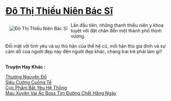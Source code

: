 <a href="https://truyentiki.com/do-thi-thieu-nien-bac-si.33527/" title="Đô Thị Thiếu Niên Bác Sĩ"><h1>Đô Thị Thiếu Niên Bác Sĩ</h1></a><div style="display:table"><img align="right" style="float: left; padding: 10px;" src="https://truyentiki.com/a/img/str/src/33527.jpg" alt="Đô Thị Thiếu Niên Bác Sĩ">Lần đầu tiên, những thanh thiếu niên y khoa tuyệt vời đặt chân đến một thành phố thịnh vượng. <p></p> Đối mặt với tình yêu và sự thù hận của thế hệ cũ, mối hận thù gia đình và sự cám dỗ của người đẹp này đến người đẹp khác, chàng trai trẻ phải làm gì?</div><p><br><b>Truyện Hay Khác :</b></p><a href="https://truyentiki.com/thuong-nguyen-do.33526/" alt="Thương Nguyên Đồ">Thương Nguyên Đồ</a><br/><a href="https://truyentiki.wordpress.com/2020/06/08/sieu-cuong-cuong-te/" alt="Siêu Cường Cuồng Tế">Siêu Cường Cuồng Tế</a><br/><a href="https://github.com/nownovels/top500/tree/master/truyenhay/33602/" alt="Cực Phẩm Bắt Yêu Hệ Thống">Cực Phẩm Bắt Yêu Hệ Thống</a><br/><a href="https://github.com/nownovels/top500/tree/master/truyenhay/33756/" alt="Mau Xuyên Vai Ác Boss Tìm Đường Chết Hằng Ngày">Mau Xuyên Vai Ác Boss Tìm Đường Chết Hằng Ngày</a><br/>